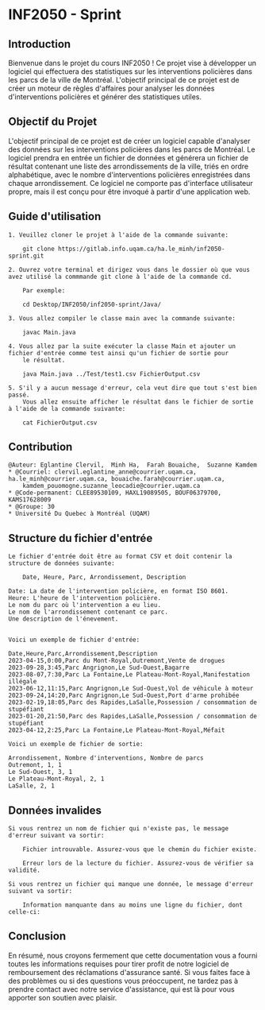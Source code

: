 # INF2050 - Sprint

## Introduction

Bienvenue dans le projet du cours INF2050 ! Ce projet vise à développer un logiciel qui effectuera des statistiques sur les interventions policières dans les parcs de la ville de Montréal. L'objectif principal de ce projet est de créer un moteur de règles d'affaires pour analyser les données d'interventions policières et générer des statistiques utiles.

## Objectif du Projet
L'objectif principal de ce projet est de créer un logiciel capable d'analyser des données sur les interventions policières dans les parcs de Montréal. Le logiciel prendra en entrée un fichier de données et générera un fichier de résultat contenant une liste des arrondissements de la ville, triés en ordre alphabétique, avec le nombre d'interventions policières enregistrées dans chaque arrondissement.
Ce logiciel ne comporte pas d'interface utilisateur propre, mais il est conçu pour être invoqué à partir d'une application web.
## Guide d'utilisation

    1. Veuillez cloner le projet à l'aide de la commande suivante:
        
        git clone https://gitlab.info.uqam.ca/ha.le_minh/inf2050-sprint.git

    2. Ouvrez votre terminal et dirigez vous dans le dossier où que vous avez utilisé la commmande git clone à l'aide de la commande cd.    
    
        Par exemple:

        cd Desktop/INF2050/inf2050-sprint/Java/

    3. Vous allez compiler le classe main avec la commande suivante:

        javac Main.java

    4. Vous allez par la suite exécuter la classe Main et ajouter un fichier d'entrée comme test ainsi qu'un fichier de sortie pour 
        le résultat.

        java Main.java ../Test/test1.csv FichierOutput.csv

    5. S'il y a aucun message d'erreur, cela veut dire que tout s'est bien passé. 
        Vous allez ensuite afficher le résultat dans le fichier de sortie à l'aide de la commande suivante:

        cat FichierOutput.csv
        
## Contribution

    @Auteur: Eglantine Clervil,  Minh Ha,  Farah Bouaiche,  Suzanne Kamdem
    * @Courriel: clervil.eglantine_anne@courrier.uqam.ca, ha.le_minh@courrier.uqam.ca, bouaiche.farah@courrier.uqam.ca, 
        kamdem_pouomogne.suzanne_leocadie@courrier.uqam.ca
    * @Code-permanent: CLEE89530109, HAXL19089505, BOUF06379700, KAMS17628009
    * @Groupe: 30
    * Université Du Quebec à Montréal (UQAM)

## Structure du fichier d'entrée

    Le fichier d'entrée doit être au format CSV et doit contenir la structure de données suivante:

        Date, Heure, Parc, Arrondissement, Description

    Date: La date de l'intervention policière, en format ISO 8601.
    Heure: L'heure de l'intervention policière.
    Le nom du parc où l'intervention a eu lieu.
    Le nom de l'arrondissement contenant ce parc. 
    Une description de l'énevement.


    Voici un exemple de fichier d'entrée:

    Date,Heure,Parc,Arrondissement,Description
    2023-04-15,0:00,Parc du Mont-Royal,Outremont,Vente de drogues
    2023-09-28,3:45,Parc Angrignon,Le Sud-Ouest,Bagarre
    2023-08-07,7:30,Parc La Fontaine,Le Plateau-Mont-Royal,Manifestation illégale
    2023-06-12,11:15,Parc Angrignon,Le Sud-Ouest,Vol de véhicule à moteur
    2023-09-24,14:20,Parc Angrignon,Le Sud-Ouest,Port d'arme prohibée
    2023-02-19,18:05,Parc des Rapides,LaSalle,Possession / consommation de stupéfiant
    2023-01-20,21:50,Parc des Rapides,LaSalle,Possession / consommation de stupéfiant
    2023-04-12,2:25,Parc La Fontaine,Le Plateau-Mont-Royal,Méfait

    Voici un exemple de fichier de sortie:

    Arrondissement, Nombre d'interventions, Nombre de parcs
    Outremont, 1, 1
    Le Sud-Ouest, 3, 1
    Le Plateau-Mont-Royal, 2, 1
    LaSalle, 2, 1

## Données invalides

    Si vous rentrez un nom de fichier qui n'existe pas, le message d'erreur suivant va sortir:

        Fichier introuvable. Assurez-vous que le chemin du fichier existe.

        Erreur lors de la lecture du fichier. Assurez-vous de vérifier sa validité.

    Si vous rentrez un fichier qui manque une donnée, le message d'erreur suivant va sortir:

        Information manquante dans au moins une ligne du fichier, dont celle-ci:
    
## Conclusion

En résumé, nous croyons fermement que cette documentation vous a fourni toutes les informations requises pour tirer profit de   notre logiciel de remboursement des réclamations d'assurance santé. Si vous faites face à des problèmes ou si des questions vous préoccupent, ne tardez pas à prendre contact avec notre service d'assistance, qui est là pour vous apporter son soutien avec plaisir.
